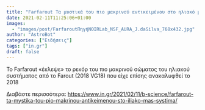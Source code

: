 ```yaml
---
title: "Farfarout Τα μυστικά του πιο μακρινού αντικειμένου στο ηλιακό μας σύστημα"
date: 2021-02-11T11:25:06+01:00
images:
  - "images/post/FarfaroutΠηγήNOIRLab_NSF_AURA_J.daSilva_768x432.jpg"
author: "AstroBot"
categories: ["Ειδήσεις"]
tags: ["in.gr"]
draft: false
---
```


Το Farfarout «έκλεψε» το ρεκόρ του πιο μακρινού σώματος του ηλιακού συστήματος από το Farout (2018 VG18) που είχε επίσης ανακαλυφθεί το 2018

Διαβάστε περισσότερα: https://www.in.gr/2021/02/11/b-science/farfarout-ta-mystika-tou-pio-makrinou-antikeimenou-sto-iliako-mas-systima/
